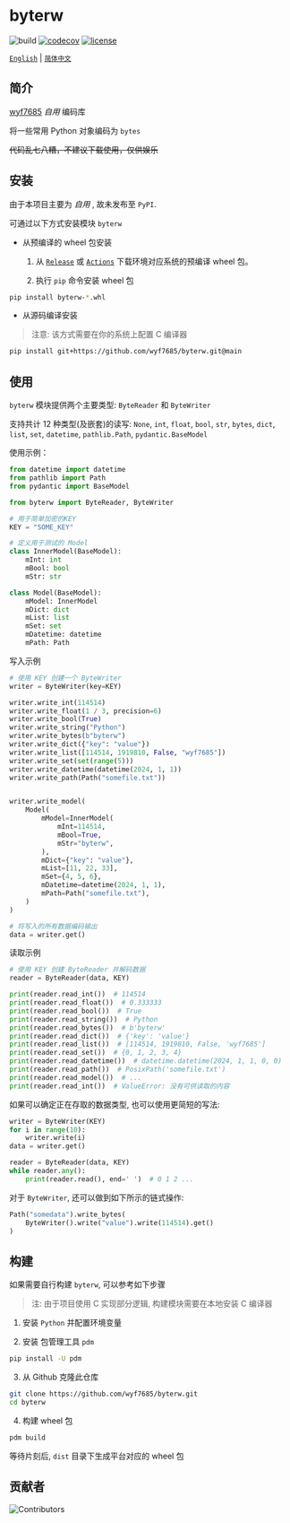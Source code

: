 # byterw

![build](https://github.com/wyf7685/byterw/actions/workflows/build.yml/badge.svg)
[![codecov](https://codecov.io/gh/wyf7685/byterw/graph/badge.svg?token=3PGRN98Y25)](https://codecov.io/gh/wyf7685/byterw)
[![license](https://img.shields.io/github/license/wyf7685/byterw.svg)](https://github.com/wyf7685/byterw/blob/main/LICENSE)

[`English`](https://github.com/wyf7685/byterw/blob/main/README.md) | [`简体中文`](https://github.com/wyf7685/byterw/blob/main/README.zh.md)

## 简介

[wyf7685](https://github.com/wyf7685) _自用_ 编码库

将一些常用 Python 对象编码为 `bytes`

~~代码乱七八糟，不建议下载使用，仅供娱乐~~

## 安装

由于本项目主要为 _自用_ , 故未发布至 `PyPI`.

可通过以下方式安装模块 `byterw`

- 从预编译的 wheel 包安装

  1. 从 [`Release`](https://github.com/wyf7685/byterw/releases) 或 [`Actions`](https://github.com/wyf7685/byterw/actions) 下载环境对应系统的预编译 wheel 包。

  2. 执行 `pip` 命令安装 wheel 包

```sh
pip install byterw-*.whl
```

- 从源码编译安装

> 注意: 该方式需要在你的系统上配置 C 编译器

```sh
pip install git+https://github.com/wyf7685/byterw.git@main
```

## 使用

`byterw` 模块提供两个主要类型: `ByteReader` 和 `ByteWriter`

支持共计 12 种类型(及嵌套)的读写: `None`, `int`, `float`, `bool`, `str`, `bytes`, `dict`, `list`, `set`, `datetime`, `pathlib.Path`, `pydantic.BaseModel`

使用示例：

```python
from datetime import datetime
from pathlib import Path
from pydantic import BaseModel

from byterw import ByteReader, ByteWriter

# 用于简单加密的KEY
KEY = "SOME_KEY"

# 定义用于测试的 Model
class InnerModel(BaseModel):
    mInt: int
    mBool: bool
    mStr: str

class Model(BaseModel):
    mModel: InnerModel
    mDict: dict
    mList: list
    mSet: set
    mDatetime: datetime
    mPath: Path
```

写入示例

```python
# 使用 KEY 创建一个 ByteWriter
writer = ByteWriter(key=KEY)

writer.write_int(114514)
writer.write_float(1 / 3, precision=6)
writer.write_bool(True)
writer.write_string("Python")
writer.write_bytes(b"byterw")
writer.write_dict({"key": "value"})
writer.write_list([114514, 1919810, False, "wyf7685"])
writer.write_set(set(range(5)))
writer.write_datetime(datetime(2024, 1, 1))
writer.write_path(Path("somefile.txt"))


writer.write_model(
    Model(
        mModel=InnerModel(
            mInt=114514,
            mBool=True,
            mStr="byterw",
        ),
        mDict={"key": "value"},
        mList=[11, 22, 33],
        mSet={4, 5, 6},
        mDatetime=datetime(2024, 1, 1),
        mPath=Path("somefile.txt"),
    )
)

# 将写入的所有数据编码输出
data = writer.get()
```

读取示例

```python
# 使用 KEY 创建 ByteReader 并解码数据
reader = ByteReader(data, KEY)

print(reader.read_int())  # 114514
print(reader.read_float())  # 0.333333
print(reader.read_bool())  # True
print(reader.read_string())  # Python
print(reader.read_bytes())  # b'byterw'
print(reader.read_dict())  # {'key': 'value'}
print(reader.read_list())  # [114514, 1919810, False, 'wyf7685']
print(reader.read_set())  # {0, 1, 2, 3, 4}
print(reader.read_datetime())  # datetime.datetime(2024, 1, 1, 0, 0)
print(reader.read_path())  # PosixPath('somefile.txt')
print(reader.read_model())  # ...
print(reader.read_int())  # ValueError: 没有可供读取的内容
```

如果可以确定正在存取的数据类型, 也可以使用更简短的写法:

```python
writer = ByteWriter(KEY)
for i in range(10):
    writer.write(i)
data = writer.get()

reader = ByteReader(data, KEY)
while reader.any():
    print(reader.read(), end=' ')  # 0 1 2 ...
```

对于 `ByteWriter`, 还可以做到如下所示的链式操作:

```python
Path("somedata").write_bytes(
    ByteWriter().write("value").write(114514).get()
)
```

## 构建

如果需要自行构建 `byterw`, 可以参考如下步骤

> 注: 由于项目使用 C 实现部分逻辑, 构建模块需要在本地安装 C 编译器

1. 安装 `Python` 并配置环境变量

2. 安装 包管理工具 `pdm`

```sh
pip install -U pdm
```

3. 从 Github 克隆此仓库

```sh
git clone https://github.com/wyf7685/byterw.git
cd byterw
```

4. 构建 wheel 包

```sh
pdm build
```

等待片刻后, `dist` 目录下生成平台对应的 wheel 包

## 贡献者

![Contributors](https://contrib.rocks/image?repo=wyf7685/byterw)
